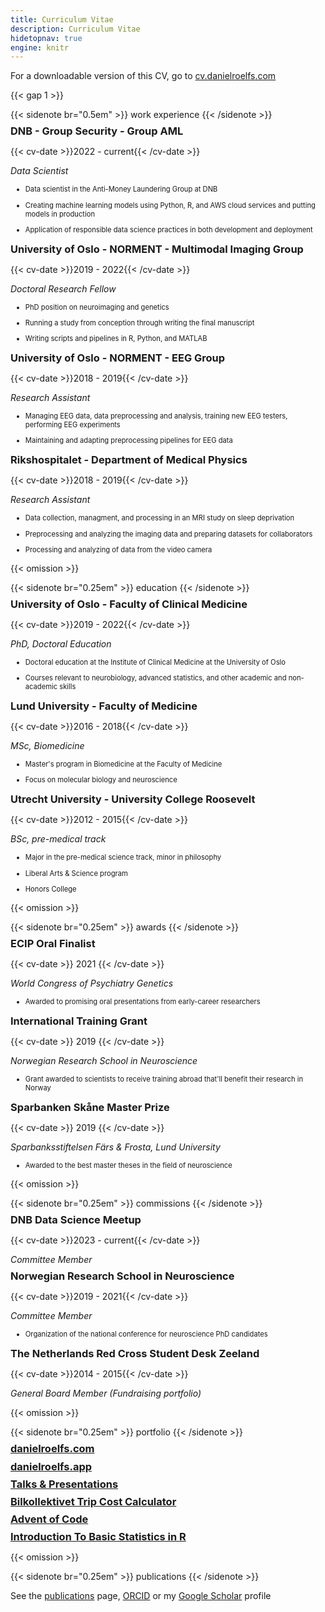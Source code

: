 ```yaml
---
title: Curriculum Vitae
description: Curriculum Vitae
hidetopnav: true
engine: knitr
---
```


<style type="text/css">
#doc {
    font-size: 90%
}

li {
    font-size: 80%;
    padding: 0;
}

p {
    margin-bottom: 0.1em;
}

h3 {
    margin-top: 0.5em;
    margin-bottom: 0em;
}

.cv-date {
    font-family: 'Cooper Hewitt', sans-serif;
    font-weight: 711;
    font-size: 80%;
    position: absolute; 
    right: 3em;
    margin-top: -1.5em;
}
</style>

For a downloadable version of this CV, go to [cv.danielroelfs.com](https://cv.danielroelfs.com)

{{< gap 1 >}}

{{< sidenote br="0.5em" >}}
work experience
{{< /sidenote >}}

### DNB - Group Security - Group AML

{{< cv-date >}}2022 - current{{< /cv-date >}}

*Data Scientist*

-   Data scientist in the Anti-Money Laundering Group at DNB

-   Creating machine learning models using Python, R, and AWS cloud services and putting models in production

-   Application of responsible data science practices in both development and deployment

### University of Oslo - NORMENT - Multimodal Imaging Group

{{< cv-date >}}2019 - 2022{{< /cv-date >}}

*Doctoral Research Fellow*

-   PhD position on neuroimaging and genetics

-   Running a study from conception through writing the final manuscript

-   Writing scripts and pipelines in R, Python, and MATLAB

### University of Oslo - NORMENT - EEG Group

{{< cv-date >}}2018 - 2019{{< /cv-date >}}

*Research Assistant*

-   Managing EEG data, data preprocessing and analysis, training new EEG testers, performing EEG experiments

-   Maintaining and adapting preprocessing pipelines for EEG data

### Rikshospitalet - Department of Medical Physics

{{< cv-date >}}2018 - 2019{{< /cv-date >}}

*Research Assistant*

-   Data collection, managment, and processing in an MRI study on sleep deprivation

-   Preprocessing and analyzing the imaging data and preparing datasets for collaborators

-   Processing and analyzing of data from the video camera

{{< omission >}}

{{< sidenote br="0.25em" >}}
education
{{< /sidenote >}}

### University of Oslo - Faculty of Clinical Medicine

{{< cv-date >}}2019 - 2022{{< /cv-date >}}

*PhD, Doctoral Education*

-   Doctoral education at the Institute of Clinical Medicine at the University of Oslo

-   Courses relevant to neurobiology, advanced statistics, and other academic and non-academic skills

### Lund University - Faculty of Medicine

{{< cv-date >}}2016 - 2018{{< /cv-date >}}

*MSc, Biomedicine*

-   Master's program in Biomedicine at the Faculty of Medicine

-   Focus on molecular biology and neuroscience

### Utrecht University - University College Roosevelt

{{< cv-date >}}2012 - 2015{{< /cv-date >}}

*BSc, pre-medical track*

-   Major in the pre-medical science track, minor in philosophy

-   Liberal Arts & Science program

-   Honors College

{{< omission >}}

{{< sidenote br="0.25em" >}}
awards
{{< /sidenote >}}

### ECIP Oral Finalist

{{< cv-date >}} 2021 {{< /cv-date >}}

*World Congress of Psychiatry Genetics*

-   Awarded to promising oral presentations from early-career researchers

### International Training Grant

{{< cv-date >}} 2019 {{< /cv-date >}}

*Norwegian Research School in Neuroscience*

-   Grant awarded to scientists to receive training abroad that'll benefit their research in Norway

### Sparbanken Skåne Master Prize

{{< cv-date >}} 2019 {{< /cv-date >}}

*Sparbanksstiftelsen Färs & Frosta, Lund University*

-   Awarded to the best master theses in the field of neuroscience

{{< omission >}}

{{< sidenote br="0.25em" >}}
commissions
{{< /sidenote >}}

### DNB Data Science Meetup

{{< cv-date >}}2023 - current{{< /cv-date >}}

*Committee Member*

### Norwegian Research School in Neuroscience

{{< cv-date >}}2019 - 2021{{< /cv-date >}}

*Committee Member*

-   Organization of the national conference for neuroscience PhD candidates

### The Netherlands Red Cross Student Desk Zeeland

{{< cv-date >}}2014 - 2015{{< /cv-date >}}

*General Board Member (Fundraising portfolio)*

{{< omission >}}

{{< sidenote br="0.25em" >}}
portfolio
{{< /sidenote >}}

### [danielroelfs.com](https://danielroelfs.com)

### [danielroelfs.app](https://danielroelfs.app)

### [Talks & Presentations](https://danielroelfs.github.io/slides)

### [Bilkollektivet Trip Cost Calculator]((https://bilkollektivet.danielroelfs.app))

### [Advent of Code](https://danielroelfs.github.io/advent-of-code/)

### [Introduction To Basic Statistics in R](https://norment.github.io/IntroToBasicStatisticsInR/)

{{< omission >}}

{{< sidenote br="0.25em" >}}
publications
{{< /sidenote >}}

See the [publications](/publications) page, [ORCID](https://orcid.org/0000-0002-1083-002X) or my [Google Scholar](https://scholar.google.com/citations?hl=en&user=QmVQcsAAAAAJ&view_op=list_works&sortby=pubdate) profile
